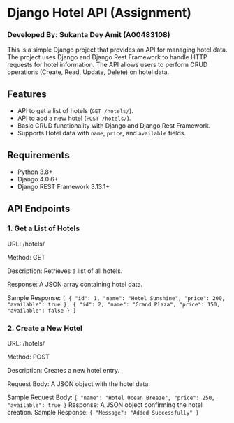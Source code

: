 # Django Hotel API (Assignment)
### Developed By: Sukanta Dey Amit (A00483108)

This is a simple Django project that provides an API for managing hotel data. The project uses Django and Django Rest Framework to handle HTTP requests for hotel information. The API allows users to perform CRUD operations (Create, Read, Update, Delete) on hotel data.

## Features

- API to get a list of hotels (`GET /hotels/`).
- API to add a new hotel (`POST /hotels/`).
- Basic CRUD functionality with Django and Django Rest Framework.
- Supports Hotel data with `name`, `price`, and `available` fields.

## Requirements

- Python 3.8+
- Django 4.0.6+
- Django REST Framework 3.13.1+

## API Endpoints
### 1. Get a List of Hotels
URL: /hotels/

Method: GET

Description: Retrieves a list of all hotels.

Response: A JSON array containing hotel data.

Sample Response:
`[
  {
    "id": 1,
    "name": "Hotel Sunshine",
    "price": 200,
    "available": true
  },
  {
    "id": 2,
    "name": "Grand Plaza",
    "price": 150,
    "available": false
  }
]`

### 2. Create a New Hotel
URL: /hotels/

Method: POST

Description: Creates a new hotel entry.

Request Body: A JSON object with the hotel data.

Sample Request Body:
`{
  "name": "Hotel Ocean Breeze",
  "price": 250,
  "available": true
}`
Response: A JSON object confirming the hotel creation.
Sample Response:
`{
  "Message": "Added Successfully"
}`
